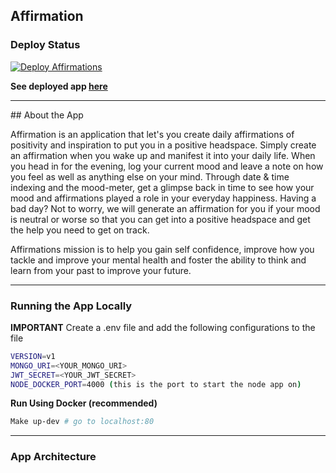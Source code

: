 ## Affirmation

### Deploy Status

[![Deploy Affirmations](https://github.com/TannerBarcelos/Affirmation/actions/workflows/deploy.yaml/badge.svg?branch=main)](https://github.com/TannerBarcelos/Affirmation/actions/workflows/deploy.yaml)

**See deployed app [here](http://affirmations-env-1.eba-464tcx2j.us-west-2.elasticbeanstalk.com/)**

<hr>
## About the App

Affirmation is an application that let's you create daily affirmations of positivity and inspiration to put you in a positive headspace. Simply create an affirmation when you wake up and manifest it into your daily life. When you head in for the evening, log your current mood and leave a note on how you feel as well as anything else on your mind. Through date & time indexing and the mood-meter, get a glimpse back in time to see how your mood and affirmations played a role in your everyday happiness. Having a bad day? Not to worry, we will generate an affirmation for you if your mood is neutral or worse so that you can get into a positive headspace and get the help you need to get on track.

Affirmations mission is to help you gain self confidence, improve how you tackle and improve your mental health and foster the ability to think and learn from your past to improve your future.

<hr>

### Running the App Locally

**IMPORTANT** Create a .env file and add the following configurations to the file

```bash
VERSION=v1
MONGO_URI=<YOUR_MONGO_URI>
JWT_SECRET=<YOUR_JWT_SECRET>
NODE_DOCKER_PORT=4000 (this is the port to start the node app on)
```

**Run Using Docker (recommended)**

```bash
Make up-dev # go to localhost:80
```

<hr>

### App Architecture

